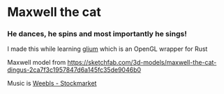 # Maxwell the cat
### He dances, he spins and most importantly he sings!

I made this while learning [glium](https://github.com/glium/glium) which is an OpenGL wrapper for Rust

Maxwell model from https://sketchfab.com/3d-models/maxwell-the-cat-dingus-2ca7f3c1957847d6a145fc35de9046b0

Music is [Weebls - Stockmarket](https://www.youtube.com/watch?v=4X7Qx5U3Vjw)